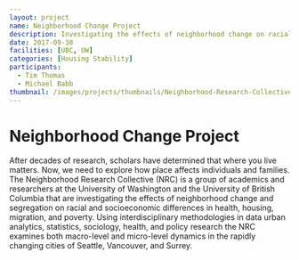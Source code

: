 ```yaml
---
layout: project
name: Neighborhood Change Project
description: Investigating the effects of neighborhood change on racial and socioeconomic differences in health, housing and migration through granular data
date: 2017-09-30
facilities: [UBC, UW]
categories: [Housing Stability]
participants:
  - Tim Thomas
  - Michael Babb
thumbnail: /images/projects/thumbnails/Neighborhood-Research-Collective.png
---
```


# Neighborhood Change Project

After decades of research, scholars have determined that where you live matters. Now, we need to explore how place affects individuals and families. The Neighborhood Research Collective (NRC) is a group of academics and researchers at the University of Washington and the University of British Columbia that are investigating the effects of neighborhood change and segregation on racial and socioeconomic differences in health, housing, migration, and poverty. Using interdisciplinary methodologies in data urban analytics, statistics, sociology, health, and policy research the NRC examines both macro-level and micro-level dynamics in the rapidly changing cities of Seattle, Vancouver, and Surrey. 